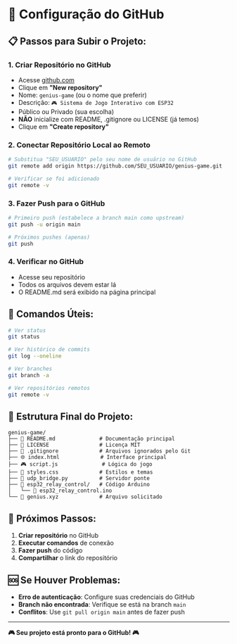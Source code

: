 # 🚀 Configuração do GitHub

## 📋 **Passos para Subir o Projeto:**

### 1. **Criar Repositório no GitHub**
- Acesse [github.com](https://github.com)
- Clique em **"New repository"**
- Nome: `genius-game` (ou o nome que preferir)
- Descrição: `🎮 Sistema de Jogo Interativo com ESP32`
- Público ou Privado (sua escolha)
- **NÃO** inicialize com README, .gitignore ou LICENSE (já temos)
- Clique em **"Create repository"**

### 2. **Conectar Repositório Local ao Remoto**
```bash
# Substitua "SEU_USUARIO" pelo seu nome de usuário no GitHub
git remote add origin https://github.com/SEU_USUARIO/genius-game.git

# Verificar se foi adicionado
git remote -v
```

### 3. **Fazer Push para o GitHub**
```bash
# Primeiro push (estabelece a branch main como upstream)
git push -u origin main

# Próximos pushes (apenas)
git push
```

### 4. **Verificar no GitHub**
- Acesse seu repositório
- Todos os arquivos devem estar lá
- O README.md será exibido na página principal

## 🔧 **Comandos Úteis:**

```bash
# Ver status
git status

# Ver histórico de commits
git log --oneline

# Ver branches
git branch -a

# Ver repositórios remotos
git remote -v
```

## 📁 **Estrutura Final do Projeto:**

```
genius-game/
├── 📄 README.md              # Documentação principal
├── 📄 LICENSE                # Licença MIT
├── 📄 .gitignore             # Arquivos ignorados pelo Git
├── 🌐 index.html             # Interface principal
├── 🎮 script.js              # Lógica do jogo
├── 🎨 styles.css             # Estilos e temas
├── 🔌 udp_bridge.py          # Servidor ponte
├── 📁 esp32_relay_control/   # Código Arduino
│   └── 📄 esp32_relay_control.ino
└── 📄 genius.xyz             # Arquivo solicitado
```

## 🎯 **Próximos Passos:**

1. **Criar repositório** no GitHub
2. **Executar comandos** de conexão
3. **Fazer push** do código
4. **Compartilhar** o link do repositório

## 🆘 **Se Houver Problemas:**

- **Erro de autenticação**: Configure suas credenciais do GitHub
- **Branch não encontrada**: Verifique se está na branch `main`
- **Conflitos**: Use `git pull origin main` antes de fazer push

---

**🎮 Seu projeto está pronto para o GitHub! 🎮**
